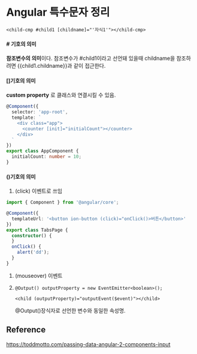# Angular 특수문자 정리

`<child-cmp #child1 [childname]="'자식1'"></child-cmp>`

#### # 기호의 의미

**참조변수의 의미**이다. 참조변수가 #child1이라고 선언돼 있을때 childname을 참조하려면 {{child1.childname}}과 같이 접근한다.



#### []기호의 의미

**custom property** 로 클래스와 연결시킬 수 있음.

````typescript
@Component({
  selector: 'app-root',
  template: `
    <div class="app">
      <counter [init]="initialCount"></counter>
    </div>
  `
})
export class AppComponent {
  initialCount: number = 10;
}
````



#### ()기호의 의미

1. (click) 이벤트로 쓰임


````typescript
import { Component } from '@angular/core';

@Component({
  templateUrl: '<button ion-button (click)="onClick()>버튼</button>'
})
export class TabsPage {
  constructor() {
  }
  onClick() {
    alert('dd');
  }
}
````

1. (mouseover) 이벤트

2. `@Output() outputProperty = new EventEmitter<boolean>();`

   `<child (outputProperty)="outputEvent($event)"></child>`

   @Output()장식자로 선언한 변수와 동일한 속성명.




## Reference

https://toddmotto.com/passing-data-angular-2-components-input